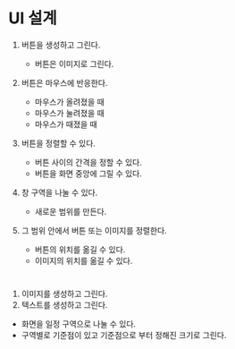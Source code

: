 # UI 설계

1. 버튼을 생성하고 그린다.
   + 버튼은 이미지로 그린다.
2. 버튼은 마우스에 반응한다.
   + 마우스가 올려졌을 때
   + 마우스가 눌려졌을 때
   + 마우스가 때졌을 때 
3. 버튼을 정렬할 수 있다.
   + 버튼 사이의 간격을 정할 수 있다.
   + 버튼을 화면 중앙에 그릴 수 있다.


1. 창 구역을 나눌 수 있다.
   + 새로운 범위를 만든다.
2. 그 범위 안에서 버튼 또는 이미지를 정렬한다.  
   + 버튼의 위치를 옮길 수 있다.
   + 이미지의 위치를 옮길 수 있다.

#

1. 이미지를 생성하고 그린다. 
2. 텍스트를 생성하고 그린다.

+ 화면을 일정 구역으로 나눌 수 있다.
+ 구역별로 기준점이 있고 기준점으로 부터 정해진 크기로 그린다.
